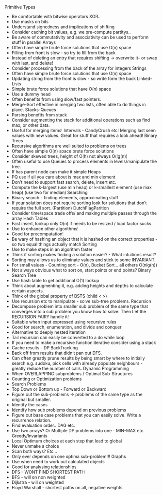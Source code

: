 
Primitive Types
-	Be comfortable with bitwise operators XOR..
-	Use masks on bits
-	Understand signedness and implications of shifting
-	Consider caching bit values, e.g. we pre-compute partitys..
-	Be aware of commutativity and associativity can be used to perform stuff in parallel
Arrays
-	Often have simple brute force solutions that use O(n) space
-	Filling from front is slow - so try to fill from the back
-	Instead of deleting an entry that requires shifting -> overwrite it- or swap with last, and delete!
-	Consider processing from the back of the array for integers
Strings
-	Often have simple brute force solutions that use O(n) space
-	Updating string from the front is slow - so write form the back
Linked-Lists
-	Simple brute force solutions that have O(n) space
-	Use a dummy head 
-	Often benefits from using slow/fast pointers.
-	Merge-Sort effective in merging two lists, often able to do things in place.
Stacks-Queues
-	Parsing benefits from stack
-	Consider augmenting the stack for additional operations such as find max, or other data.
-	Useful for merging items! Intervals - CandyCrush etc! Merging last seen values with new values. Great for stuff that requires a look ahead!
Binary Trees
-	Recursive algorithms are well suited to problems on trees
-	Often have simple O(n) space brute force solutions
-	Consider skewed trees, height of O(h) not always O(lg(n))
-	Often useful to use Queues to process elements in levels/manipulate the tree.
-	If has parent node can make it simple
Heaps
-	PQ use if all you care about is max and min element
-	Don’t need to support fast search, delete, insert etc.
-	Compute the k-largest (use min heap) or k-smallest element (use max heap) (use two for median)
Searching
-	Binary search - finding elements, approximating stuff
-	If your solution does not require sorting look for solutions that don’t require the full sort. (Partition) DutchFlagParition
-	Consider time/space trade offs/ and making multiple passes through the array
Hash Tables
-	Fast insert, lookup only O(n) if needs to be resized / load factor sucks
-	Use to enhance other algorithms!
-	Good for precomputation!
-	Be wary of hashing an object that it is hashed on the correct properties - so two equal things actually match
Sorting
-	Use to make steps in an algorithm faster
-	Think if sorting makes finding a solution easier? - What intuitions result?
-	Sorting may allows us to eliminate values and stick to some INVARIANT.
-	For small values - Counting sort - O(n), Bucket Sort... all others O(nlg(n))
-	Not always obvious what to sort on, start points or end points?
Binary Search Tree
-	Use hash table to get additional O(1) lookup
-	Think about augmenting it, e.g. adding heights and depths to calculate certain aspects.
-	Think of the global property of BSTS (child < >)
-	Use recursion etc to manipulate - solve sub-tree problems.
Recursion
-	Decompose problem into smaller sub problem of the same type that converges into a sub problem you know how to solve. Then Let the RECURSION FAIRY handle it!
-	Suitable when input expressed using recursive rules
-	Good for search, enumeration, and divide and conquer
-	Alternative to deeply nested iteration
-	Tail recursion can easily be converted to a do while loop
-	If you need to make a recursive function iterative consider using a stack
-	Cache results - DP
BackTracking
-	Back off from results that didn’t pan out DFS.
-	Can often greatly prune results by being smart by where to initially search e.g. sudoku, pick cells with already populate neighbours - greatly reduce the number of calls.
Dynamic Programming
-	When OVERLAPPING subproblems / Optimal Sub-Structures
-	Counting or Optimization problems
-	Search Problems
-	Top Down or Bottom up - Forward or Backward
-	Figure out the sub-problems -> problems of the same type as the original but smaller.
-	Identify the cases
-	Identify how sub problems depend on previous problems
-	Figure out base case problems that you can easily solve.
Write a recurrence relation.
-	Find evaluation order.. DAG etc.
-	Use two arrays? Or Multiple DP problems into one - MIN-MAX etc.
Greedy/Invariants
-	Local Optimum choices at each step that lead to global
-	Never unmake a choice
-	Scan both ways? Etc…
-	Only ever depends on one optima sub-problem!!!
Graphs
-	Use when need to work out calculated objects
-	Good for analysing relationships
-	DFS - WONT FIND SHORTEST PATH
-	BFS - will on non weighted
-	Dijkstra - will on weighted
-	Floyd Warshall - shortest paths on all, negative weights.
